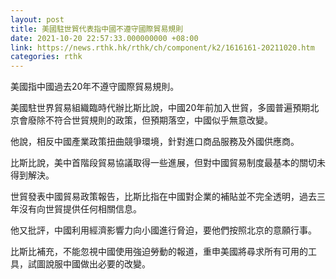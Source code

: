 ```yaml
---
layout: post
title: 美國駐世貿代表指中國不遵守國際貿易規則
date: 2021-10-20 22:57:33.000000000 +08:00
link: https://news.rthk.hk/rthk/ch/component/k2/1616161-20211020.htm
categories: rthk
---
```


美國指中國過去20年不遵守國際貿易規則。

美國駐世界貿易組織臨時代辦比斯比說，中國20年前加入世貿，多國普遍預期北京會廢除不符合世貿規則的政策，但預期落空，中國似乎無意改變。

他說，相反中國產業政策扭曲競爭環境，針對進口商品服務及外國供應商。

比斯比說，美中首階段貿易協議取得一些進展，但對中國貿易制度最基本的關切未得到解決。

世貿發表中國貿易政策報告，比斯比指在中國對企業的補貼並不完全透明，過去三年沒有向世貿提供任何相關信息。

他又批評，中國利用經濟影響力向小國進行脅迫，要他們按照北京的意願行事。

比斯比補充，不能忽視中國使用強迫勞動的報道，重申美國將尋求所有可用的工具，試圖說服中國做出必要的改變。
